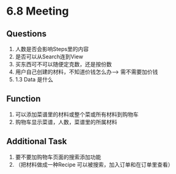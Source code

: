 # 6.8 Meeting

## Questions

1. 人数是否会影响Steps里的内容
2. 是否可以从Search连到View
3. 买东西可不可以随便定克数，还是按份数
4. 用户自己创建的材料，不知道价钱怎么办——> 需不需要加价钱
5. 1.3 Data 是什么



## Function

1. 可以添加菜谱里的材料或整个菜或所有材料到购物车
2. 购物车显示菜谱，人数，菜谱里的所属材料



## Additional Task

1. 要不要加购物车页面的搜索添加功能
2. （把材料做成一种Recipe 可以被搜索，加入订单和在订单里查看）